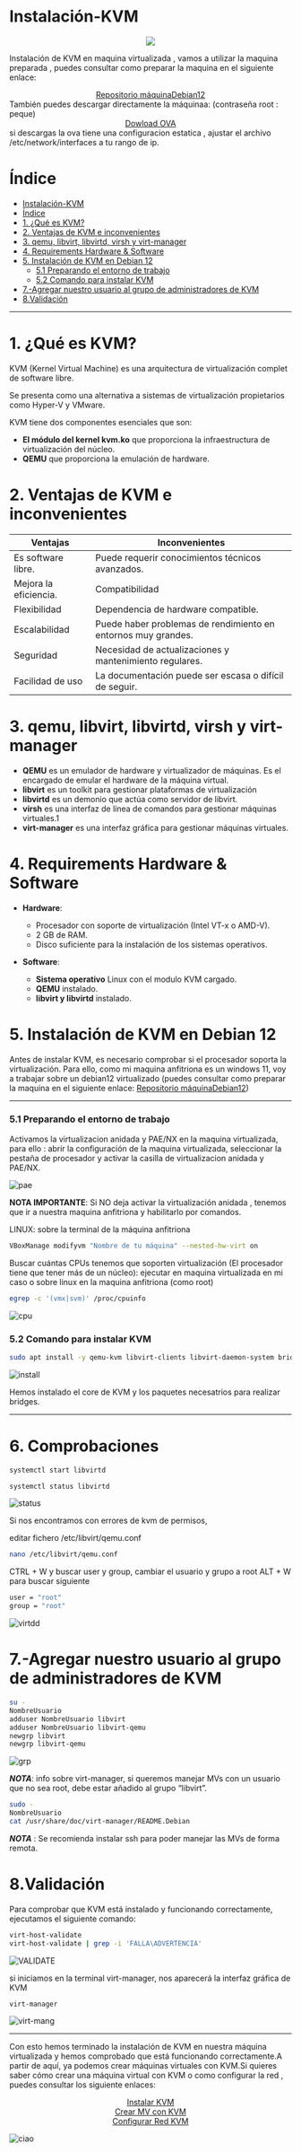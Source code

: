 # Instalación-KVM

<p align="center">
    <img src="imgs/descarga-1.png">
</p>

Instalación de KVM en maquina virtualizada , vamos a utilizar la maquina preparada , puedes consultar como preparar la maquina en el siguiente enlace:

<div align="center">
 <a href="https://github.com/AdrianCE94/maquinaDebian12" target="_blank">Repositorio máquinaDebian12</a>

</div>
También puedes descargar directamente la máquinaa: (contraseña root : peque)
<div align="center">
 <a href="https://drive.google.com/file/d/1sIQKebnwafYNS-PbIBlXLz3HqbJ7Tvp0/view?usp=sharing" target="_blank">Dowload OVA</a>
</div>
 si descargas la ova tiene una configuracion estatica , ajustar el archivo /etc/network/interfaces a tu rango de ip. 

# Índice
- [Instalación-KVM](#instalación-kvm)
- [Índice](#índice)
- [1. ¿Qué es KVM?](#1-qué-es-kvm)
- [2. Ventajas de KVM e inconvenientes](#2-ventajas-de-kvm-e-inconvenientes)
- [3. qemu, libvirt, libvirtd, virsh y virt-manager](#3-qemu-libvirt-libvirtd-virsh-y-virt-manager)
- [4. Requirements Hardware \& Software](#4-requirements-hardware--software)
- [5. Instalación de KVM en Debian 12](#5-instalación-de-kvm-en-debian-12)
    - [5.1 Preparando el entorno de trabajo](#51-preparando-el-entorno-de-trabajo)
    - [5.2  Comando  para instalar KVM](#52--comando--para-instalar-kvm)
- [7.-Agregar nuestro usuario al grupo de administradores de KVM](#7-agregar-nuestro-usuario-al-grupo-de-administradores-de-kvm)
- [8.Validación](#8validación)
---
# 1. ¿Qué es KVM?

KVM (Kernel Virtual Machine) es una arquitectura de virtualización complet de software libre.

Se presenta como una alternativa a sistemas de virtualización propietarios como Hyper-V y VMware. 

KVM tiene dos componentes esenciales que son:
- **El módulo del kernel kvm.ko** que proporciona la infraestructura de virtualización del núcleo.
- **QEMU** que proporciona la emulación de hardware.

# 2. Ventajas de KVM e inconvenientes

| **Ventajas**                   | **Inconvenientes**              |
|--------------------------------|---------------------------------|
| Es software libre.             | Puede requerir conocimientos técnicos avanzados. |
| Mejora la eficiencia.          | Compatibilidad|
| Flexibilidad                   | Dependencia de hardware compatible. |
| Escalabilidad                  | Puede haber problemas de rendimiento en entornos muy grandes. |
| Seguridad                      | Necesidad de actualizaciones y mantenimiento regulares. |
| Facilidad de uso               | La documentación puede ser escasa o difícil de seguir. |

# 3. qemu, libvirt, libvirtd, virsh y virt-manager

- **QEMU** es un emulador de hardware y virtualizador de máquinas. Es el encargado de emular el hardware de la máquina virtual.
- **libvirt** es un toolkit para gestionar plataformas de virtualización 
- **libvirtd** es un demonio que actúa como servidor de libvirt.
- **virsh** es una interfaz de línea de comandos para gestionar máquinas virtuales.1
- **virt-manager** es una interfaz gráfica para gestionar máquinas virtuales.


# 4. Requirements Hardware & Software

- **Hardware**:
  - Procesador con soporte de virtualización (Intel VT-x o AMD-V).
  - 2 GB de RAM.
  - Disco suficiente para la instalación de los sistemas operativos.

- **Software**:
  - **Sistema operativo** Linux con el modulo KVM cargado.
  - **QEMU** instalado.
  - **libvirt y libvirtd** instalado.

# 5. Instalación de KVM en Debian 12	

Antes de instalar KVM, es necesario comprobar si el procesador soporta la virtualización. Para ello, como mi maquina anfitriona es un windows 11, voy a trabajar sobre un debian12 virtualizado (puedes consultar como preparar la maquina en el siguiente enlace:  <a href="https://github.com/AdrianCE94/maquinaDebian12" target="_blank">Repositorio máquinaDebian12</a>)

---

### 5.1 Preparando el entorno de trabajo
Activamos la virtualizacion anidada y PAE/NX en la maquina virtualizada, para ello : abrir la configuración de la maquina virtualizada, seleccionar la pestaña de procesador y activar la casilla de virtualizacion anidada y PAE/NX.

![pae](imgs/image-1.png)

**NOTA IMPORTANTE**: Si NO deja activar la virtualización anidada , tenemos que ir a nuestra maquina anfitriona y habilitarlo por comandos.



LINUX: sobre la terminal de la máquina anfitriona
```bash
VBoxManage modifyvm "Nombre de tu máquina" --nested-hw-virt on
``` 
Buscar cuántas CPUs tenemos que soporten virtualización (El procesador tiene que tener más de un núcleo):
ejecutar en maquina virtualizada en mi caso o sobre linux en la maquina anfitriona
(como root)
```bash
egrep -c '(vmx|svm)' /proc/cpuinfo
```

![cpu](imgs/image-2.png)

### 5.2  Comando  para instalar KVM


```bash	
sudo apt install -y qemu-kvm libvirt-clients libvirt-daemon-system bridge-utils libguestfs-tools genisoimage virtinst libosinfo-bin virt-manager
```	

![install](imgs/image-3.png)

Hemos instalado el core de KVM y los paquetes necesatrios para realizar bridges.

---

# 6. Comprobaciones

```bash
systemctl start libvirtd
```

```bash
systemctl status libvirtd
```

![status](imgs/image-4.png)


Si nos encontramos con  errores de kvm de permisos,

editar fichero /etc/libvirt/qemu.conf

```bash
nano /etc/libvirt/qemu.conf
```
CTRL + W y buscar user y group, cambiar el usuario y grupo a root
ALT + W para buscar siguiente
```bash
user = "root"
group = "root"
```

![virtdd](imgs/image-5.png)

# 7.-Agregar nuestro usuario al grupo de administradores de KVM

```bash
su - 
NombreUsuario
adduser NombreUsuario libvirt
adduser NombreUsuario libvirt-qemu
newgrp libvirt
newgrp libvirt-qemu
```
![grp](imgs/image-6.png)

**_NOTA_**: info sobre virt-manager,
 si queremos manejar MVs con un usuario que no sea root, debe estar añadido al grupo “libvirt”.
```bash
sudo -
NombreUsuario
cat /usr/share/doc/virt-manager/README.Debian
```
**_NOTA_** : Se recomienda instalar ssh para poder manejar las MVs de forma remota.


# 8.Validación

Para comprobar que KVM está instalado y funcionando correctamente, ejecutamos el siguiente comando:

```bash
virt-host-validate
virt-host-validate | grep -i 'FALLA\ADVERTENCIA'
```
![VALIDATE](imgs/image-8.png)

si iniciamos en la terminal virt-manager, nos aparecerá la interfaz gráfica de KVM

```bash 
virt-manager
``` 

![virt-mang](imgs/image-7.png)

---

Con esto hemos terminado la instalación de KVM en nuestra máquina virtualizada y hemos comprobado que está funcionando correctamente.A partir de aquí, ya podemos crear máquinas virtuales con KVM.Si quieres saber cómo crear una máquina virtual con KVM o como configurar la red , puedes consultar los siguiente enlaces:
<div align="center">
 <a href="https://github.com/AdrianCE94/Instalacion-KVM"
  target="_blank">Instalar KVM</a>
</div>
<div align="center">
 <a href="https://github.com/AdrianCE94/creacionMV-KVM"
  target="_blank">Crear MV con KVM</a>
</div>


<div align="center">
 <a href="https://github.com/AdrianCE94/RedKVM"
  target="_blank">Configurar Red KVM</a>
</div>

![ciao](descarga.png)
